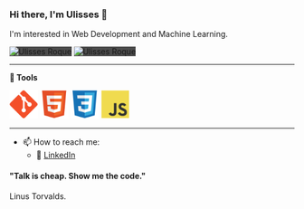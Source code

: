 ### Hi there, I'm Ulisses 👋

I'm interested in Web Development and Machine Learning.

<p>
  <img height="160em"
       src="https://github-readme-stats.vercel.app/api?username=uroque&count_private=true&show_icons=true&theme=omni&hide_rank=false"
       alt="Ulisses Roque" 
       style="background: rgb(0, 0, 0) transparent; background: rgba(0, 0, 0, 0.7);">
  <img height="160em"
       src="https://github-readme-stats.vercel.app/api/top-langs/?username=uroque&layout=compact&theme=omni" 
       alt="Ulisses Roque"
       style="background: rgb(0, 0, 0) transparent; background: rgba(0, 0, 0, 0.7);" />
</p>

---
<strong>:toolbox: Tools</strong>

<img src="https://github.com/devicons/devicon/blob/master/icons/git/git-original.svg" alt="JavaScript logo" width="50px" height="50px" /> <img src="https://github.com/devicons/devicon/blob/master/icons/html5/html5-original.svg" alt="JavaScript logo" width="50px" height="50px" /> <img src="https://github.com/devicons/devicon/blob/master/icons/css3/css3-original.svg" alt="JavaScript logo" width="50px" height="50px" /> <img src="https://github.com/devicons/devicon/blob/master/icons/javascript/javascript-original.svg" alt="JavaScript logo" width="50px" height="50px" /> 
<!-- <img src="https://github.com/devicons/devicon/blob/master/icons/jupyter/jupyter-original-wordmark.svg" alt="JavaScript logo" width="50px" height="50px" /> -->

---

- 📫 How to reach me: 
     - :office: [LinkedIn](https://www.linkedin.com/in/https://www.linkedin.com/in/ulisses-roque/)
<p>     
  <h4>"Talk is cheap. Show me the code."</h4> Linus Torvalds.
</p>

<!--
**uroque/uroque** is a ✨ _special_ ✨ repository because its `README.md` (this file) appears on your GitHub profile.

Here are some ideas to get you started:

- 🔭 I’m currently working on ...
- 🌱 I’m currently learning ...
- 👯 I’m looking to collaborate on ...
- 🤔 I’m looking for help with ...
- 💬 Ask me about ...

- 😄 Pronouns: ...
- ⚡ Fun fact: ...
-->

<!-- <p align="center"> 
  Visitor count<br>
  <img src="https://profile-counter.glitch.me/uroque/count.svg" />
</p> -->


